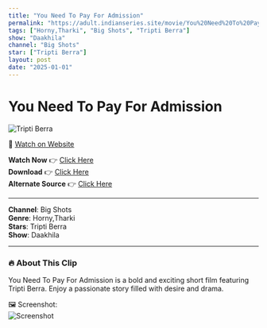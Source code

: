 ```yaml
---
title: "You Need To Pay For Admission"
permalink: "https://adult.indianseries.site/movie/You%20Need%20To%20Pay%20For%20Admission"
tags: ["Horny,Tharki", "Big Shots", "Tripti Berra"]
show: "Daakhila"
channel: "Big Shots"
star: ["Tripti Berra"]
layout: post
date: "2025-01-01"
---
```


# You Need To Pay For Admission

![Tripti Berra](https://shorts.desisins.com/wp-content/uploads/2024/08/Tripti-Berra-Daakhila-BigShots-DesiSins.com_.jpg)

🔗 [Watch on Website](https://adult.indianseries.site/movie/You%20Need%20To%20Pay%20For%20Admission)

**Watch Now** 👉 [Click Here](https://adult.indianseries.site/movie/You%20Need%20To%20Pay%20For%20Admission)  
**Download** 👉 [Click Here](https://adult.indianseries.site/movie/You%20Need%20To%20Pay%20For%20Admission)  
**Alternate Source** 👉 [Click Here](https://adult.indianseries.site/movie/You%20Need%20To%20Pay%20For%20Admission)

---

**Channel**: Big Shots  
**Genre**: Horny,Tharki  
**Stars**: Tripti Berra  
**Show**: Daakhila

---

### 🔥 About This Clip

You Need To Pay For Admission is a bold and exciting short film featuring Tripti Berra. Enjoy a passionate story filled with desire and drama.
 
🖼️ Screenshot:  
![Screenshot](https://shorts.desisins.com/wp-content/uploads/2024/08/Tripti-Berra-Daakhila-BigShots-DesiSins.com_.jpg)
